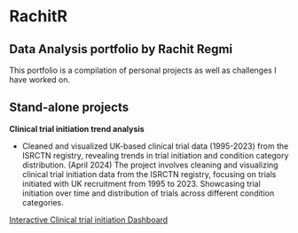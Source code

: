 # RachitR

**Data Analysis portfolio by Rachit Regmi**
----------------------------------------------

This portfolio is a compilation of personal projects as well as challenges I have worked on.

**Stand-alone projects**
-------------------------------------------------


**Clinical trial initiation trend analysis**

- Cleaned and visualized UK-based clinical trial data (1995-2023) from the ISRCTN registry, revealing trends in trial initiation and condition category distribution. (April 2024)
The project involves cleaning and visualizing clinical trial initiation data from the ISRCTN registry, focusing on trials initiated with UK recruitment from 1995 to 2023. Showcasing trial initiation over time and distribution of trials across different condition categories.

[Interactive Clinical trial initiation Dashboard](https://public.tableau.com/views/CaseStudy_InterventionalStudiesInitiatedintheUnitedKingdom/Dashboard1?:language=en-GB&:sid=&:display_count=n&:origin=viz_share_link)
